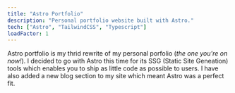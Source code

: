 ```yaml
---
title: "Astro Portfolio"
description: "Personal portfolio website built with Astro."
tech: ["Astro", "TailwindCSS", "Typescript"]
loadFactor: 1
---
```


Astro portfolio is my thrid rewrite of my personal porfolio (_the one you're on now!_).
I decided to go with Astro this time for its SSG (Static Site Geneation) tools
which enables you to ship as little code as possible to users. I have also
added a new blog section to my site which meant Astro was a perfect fit.
